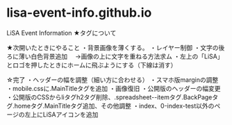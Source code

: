 # lisa-event-info.github.io
LiSA Event Information
★タグについて



★次開いたときにやること
・背景画像を薄くする。
・レイヤー制御
・文字の後ろに薄い白色背景追加
　→画像の上に文字を重ねる方法求ム
・左上の「LiSA」とロゴを押したときにホームに飛ぶようにする（下線は消す）


☆完了
・ヘッダーの幅を調整（細い方に合わせる）
・スマホ版marginの調整
・mobile.cssに.MainTitleタグを追加
・画像復旧
・公開版のヘッダーの幅変更
・公開版のCSSからliタグh2タグ削除、.spreadsheet--itemタグ.BackPageタグ.homeタグ.MainTitleタグ追加、その他調整
・index、0-index-test以外のページの左上にLiSAアイコンを追加